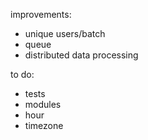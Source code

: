 improvements:
- unique users/batch
- queue
- distributed data processing

to do:
- tests
- modules
- hour
- timezone